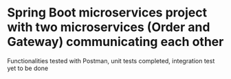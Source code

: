  # Spring Boot microservices project with two microservices (Order and Gateway) communicating each other
 Functionalities tested with Postman, unit tests completed, integration test yet to be done
